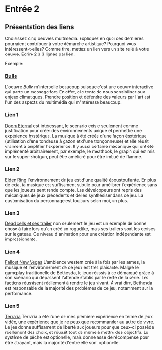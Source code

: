 # Entrée 2
## Présentation des liens
Choisissez cinq oeuvres multimédia. Expliquez en quoi ces dernières pourraient contribuer à votre démarche artistique? Pourquoi vous intéressent-t-elles? Comme titre, mettez un lien vers un site relié à votre oeuvre. Écrire 2 à 3 lignes par lien.

Exemple: 
### [Bulle](https://www.onf.ca/interactif/bulle/) 
L'oeuvre *Bulle* m'interpelle beaucoup puisque c'est une oeuvre interactive qui porte un message fort. En effet, elle tente de nous sensibiliser aux enjeux climatiques. Prendre position et défendre des valeurs par l'art est l'un des aspects du multimédia qui m'intéresse beaucoup. 

### Lien 1 
[Doom Eternal](https://bethesda.net/en/game/doom) est intéressant, le scénario existe seulement comme justification pour créer des environnements unique et permettre une expérience hystérique. La musique à été créée d'une façon ésotérique (utilisation d'une tondeuse à gazon et d'une tronçonneuse) et elle réusit vraiment à amplifier l'expérience. Il y aussi certaine mécanique qui ont été implémenté arbitrairement, par exemple, le meathook, le grapin qui est mis sur le super-shotgun, peut être amélioré pour être imbué de flamme.
### Lien 2 
[Elden Ring](https://store.steampowered.com/agecheck/app/1245620/) l'environnement de jeu est d'une qualité époustouflante. En plus de cela, la musique est suffisament subtile pour améliorer l'expérience sans que les joueurs sent rende compte. Les développeurs ont repris des mécaniques de jeux précédents et de les synthésiser dans ce jeu. La customisation du personnage est toujours selon moi, un plus.
### Lien 3 
[Dead cells et ses trailer](https://www.youtube.com/watch?v=gX4cGcwmdsY) non seulement le jeu est un exemple de bonne chose à faire lors qu'on créé un roguelike, mais ses trailers sont les cerises sur le gateau. Ce niveau d'animation pour une création indépendante est impressionante.
### Lien 4 
[Fallout New Vegas](https://store.steampowered.com/agecheck/app/22380/) L'ambience western crée à la fois par les armes, la musique et l'environnement de ce jeux est très plaisante. Malgré le gameplay traditionelle de Bethesda, le jeux réussis à ce démarqué grâce à son scénario qui dépassent l'attende établis par le reste de la série. Les factions réussisent réellement à rendre le jeu vivant. À vrai dire, Bethesda est responsable de la majorité des problèmes de ce jeu, notamment sur la performance.
### Lien 5 
[Terraria](https://terraria.org/) Terraria a été l'une de mes première expérience en terme de jeux vidéo, une expérience que je ne peux que recommander au autre de vivre. Le jeu donne suffisament de liberté aux joueurs pour que ceux-ci possède réellement des choix, et réussit tout de même à mettre des objectifs. Le système de pêche est optionelle, mais donne asse de récompense pour être atrayant, mais la majorité d'entre elle sont optionelle.

